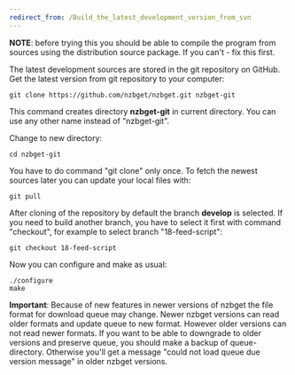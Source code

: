 ```yaml
---
redirect_from: /Build_the_latest_development_version_from_svn
---
```

**NOTE**: before trying this you should be able to compile the program from sources using the distribution source package. If you can't - fix this first.

The latest development sources are stored in the git repository on GitHub. Get the latest version from git repository to your computer:
```shell
git clone https://github.com/nzbget/nzbget.git nzbget-git
```

This command creates directory **nzbget-git** in current directory. You can use any other name instead of "nzbget-git".

Change to new directory:
```shell
cd nzbget-git
```

You have to do command "git clone" only once. To fetch the newest sources later you can update your local files with:
```shell
git pull
```

After cloning of the repository by default the branch **develop** is selected. If you need to build another branch, you have to select it first with command "checkout", for example to select branch "18-feed-script":
```shell
git checkout 18-feed-script
```

Now you can configure and make as usual:
```shell
./configure
make
```

**Important**:
Because of new features in newer versions of nzbget the file format for download queue may change. Newer nzbget versions can read older formats and update queue to new format. However older versions can not read newer formats. If you want to be able to downgrade to older versions and preserve queue, you should make a backup of queue-directory. 
Otherwise you'll get a message "could not load queue due version message" in older nzbget versions.